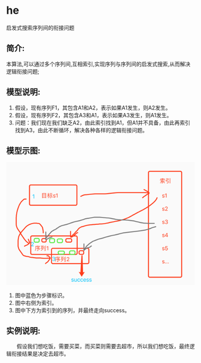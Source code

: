 # he
启发式搜索序列间的衔接问题

## 简介:
本算法,可以通过多个序列间,互相索引,实现序列与序列间的启发式搜索,从而解决逻辑衔接问题;

## 模型说明:

1. 假设，现有序列F1，其包含A1和A2，表示如果A1发生，则A2发生。
2. 假设，现有序列F2，其包含A3和A1，表示如果A3发生，则A1发生。
3. 问题：我们现在我们缺乏A2，由此索引找到A1，但A1并不具备，由此再索引找到A3，由此不断循环，解决各种各样的逻辑衔接问题。

## 模型示图:

![](he算法示图.png)

1. 图中蓝色为步骤标识。
2. 图中右侧为索引。
3. 图中下方为索引到的序列，并最终走向success。

## 实例说明:

　　假设我们想吃饭，需要买菜，而买菜则需要去超市，所以我们想吃饭，最终逻辑衔接结果是决定去超市。
